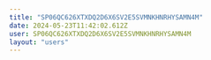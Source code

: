 ```yaml
---
title: "SP06QC626XTXDQ2D6X6SV2E5SVMNKHNRHYSAMN4M"
date: 2024-05-23T11:42:02.612Z
user: SP06QC626XTXDQ2D6X6SV2E5SVMNKHNRHYSAMN4M
layout: "users"
---
```

    